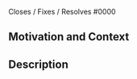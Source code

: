 <!--- Provide a general summary of your changes in the Title above -->
<!-- Choose an applicable closing keyword and provide the related issue(s) -->
Closes / Fixes / Resolves #0000

## Motivation and Context
<!--- Why is this change required? What problem does it solve? -->

## Description
<!--- Describe your changes in detail -->

<!--

**PR COMMIT MESSAGE**

Use Conventional Commits to describe the PR commit
https://www.conventionalcommits.org/en/v1.0.0

<type>[optional scope]: </description>

[optional body]

[optional footer(s)]

The commit contains the following structural elements, to communicate intent to
the consumers of your library:

- `fix:` a commit of the type fix patches a bug in your codebase (this correlates
with PATCH in Semantic Versioning).
- `feat:` a commit of the type feat introduces a new feature to the codebase (this
correlates with MINOR in Semantic Versioning).
- `BREAKING CHANGE`: a commit that has a footer BREAKING CHANGE:, or appends a !
after the type/scope, introduces a breaking API change (correlating with MAJOR
in Semantic Versioning). A BREAKING CHANGE can be part of commits of any type.
- types other than `fix:` and `feat:` are allowed, for example `build:`, `chore:`
, `ci:`, `docs:`, `style:`, `refactor:`, `perf:`, `test:`, and others.
- footers other than BREAKING CHANGE: <description> may be provided and follow a
convention similar to git trailer format.

-->

